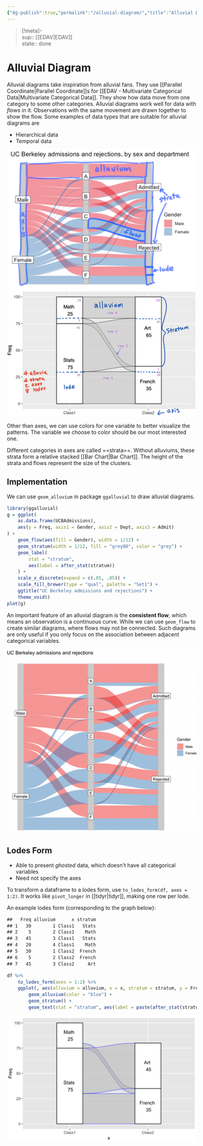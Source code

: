 ```yaml
---
{"dg-publish":true,"permalink":"/alluvial-diagram/","title":"Alluvial Diagram","created":"2022-10-13T16:58:30","updated":""}
---
```


> [!meta]-  
sup:: [[EDAV\|EDAV]]  
state:: done  

# Alluvial Diagram

Alluvial diagrams take inspiration from alluvial fans.
They use [[Parallel Coordinate\|Parallel Coordinate]]s for [[EDAV - Multivariate Categorical Data\|Multivariate Categorical Data]].
They show how data move from one category to some other categories.
Alluvial diagrams work well for data with *flows* in it. Observations with the same movement are drawn together to show the flow.
Some examples of data types that are suitable for alluvial diagrams are

- Hierarchical data
- Temporal data

![500](https://raw.githubusercontent.com/zcysxy/Figurebed/master/img/20221013170436.png) ![500](https://raw.githubusercontent.com/zcysxy/Figurebed/master/img/20221018161618.png)

Other than axes, we can use colors for one variable to better visualize the patterns. The variable we choose to color should be our most interested one.

Different categories in axes are called ==strata==. Without alluviums, these strata form a relative stacked [[Bar Chart\|Bar Chart]].
The height of the strata and flows represent the size of the clusters.

## Implementation

We can use `geom_alluvium` in package `ggalluvial` to draw alluvial diagrams.

```r
library(ggalluvial)
g = ggplot(
    as.data.frame(UCBAdmissions),
    aes(y = Freq, axis1 = Gender, axis2 = Dept, axis3 = Admit)
) +
    geom_flow(aes(fill = Gender), width = 1/12) +
    geom_stratum(width = 1/12, fill = "grey80", color = "grey") +
    geom_label(
        stat = "stratum",
        aes(label = after_stat(stratum))
    ) +
    scale_x_discrete(expand = c(.05, .05)) +
    scale_fill_brewer(type = "qual", palette = "Set1") +
    ggtitle("UC Berkeley admissions and rejections") +
    theme_void()
plot(g)
```

An important feature of an alluvial diagram is the **consistent flow**, which means an observation is a continuous curve.
While we can use `geom_flow` to create similar diagrams, where flows may not be connected. Such diagrams are only useful if you only focus on the association between adjacent categorical variables.

![geom_flow|500](https://raw.githubusercontent.com/zcysxy/Figurebed/master/img/20221013182109.png)

## Lodes Form

- Able to present *ghosted* data, which doesn't have all categorical variables
- Need not specify the axes

To transform a dataframe to a lodes form, use `to_lodes_form(df, axes = 1:2)`. It works like `pivot_longer` in [[tidyr\|tidyr]], making one row per lode.

An example lodes form (corresponding to the graph below):

```txt
##   Freq alluvium      x stratum
## 1   30        1 Class1   Stats
## 2    5        2 Class1    Math
## 3   45        3 Class1   Stats
## 4   20        4 Class1    Math
## 5   30        1 Class2  French
## 6    5        2 Class2  French
## 7   45        3 Class2     Art
```

```R
df %>%
    to_lodes_form(axes = 1:2) %>%
    ggplot(, aes(alluvium = alluvium, x = x, stratum = stratum, y = Freq)) +
        geom_alluvium(color = "blue") +
        geom_stratum() +
        geom_text(stat = "stratum", aes(label = paste(after_stat(stratum), "\n", after_stat(count))))
```

![](https://raw.githubusercontent.com/zcysxy/Figurebed/master/img/20221018162557.png)
